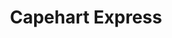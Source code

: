 ---
title: "Capehart Express"
url: /barksdale-air-force-base/capehart-express/
shop: convenience
---